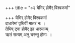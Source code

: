 +++
title = "०२ येभिर् होमैर् विश्वकर्मा"

+++
येभिर् होमैर् विश्वकर्मा  
दाधारेमां पृथिवीं मातरं नः ।  
तेभिष् ट्वा होमैर् इह धारयाम्य्  
ऋतं सत्यम् अनु चरन्तु होमाः ॥